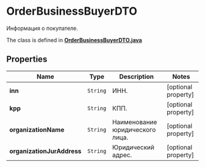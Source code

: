 

# OrderBusinessBuyerDTO

Информация о покупателе. 

The class is defined in **[OrderBusinessBuyerDTO.java](../../src/main/java/org/openapitools/model/OrderBusinessBuyerDTO.java)**

## Properties

Name | Type | Description | Notes
------------ | ------------- | ------------- | -------------
**inn** | `String` | ИНН. |  [optional property]
**kpp** | `String` | КПП. |  [optional property]
**organizationName** | `String` | Наименование юридического лица. |  [optional property]
**organizationJurAddress** | `String` | Юридический адрес. |  [optional property]






